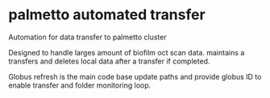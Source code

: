 # palmetto automated transfer
Automation for data transfer to palmetto cluster

Designed to handle larges amount of biofilm oct scan data. maintains a transfers and deletes local data after a transfer if completed.


Globus refresh is the main code base update paths and provide globus ID to enable transfer and folder monitoring loop.
